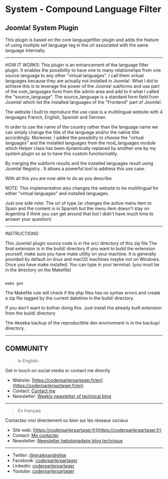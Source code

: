 # System - Compound Language Filter
## Joomla! System Plugin

This plugin is based on the core languagefilter plugin and adds the feature of using multiple sef language tag 
in the url associated with the same language internally.

--------------------------------------------------------------------------------------


HOW IT WORKS:
This plugin is an enhancement of the language filter plugin. It enables the possibility to have
one to many relationships from one source language to any other "virtual languages". I call them virtual languages
because they are actually not installed in Joomla!. What I did to achieve this is to leverage the power of the Joomla!
subforms and use part of the com_languages form from the admin area and add to it what I called the "source_language".
The source_language is a standard form field from Joomla! which list the installed languages of the "Frontend" 
part of Joomla!. 

The website I built to reproduce the use case is a multilingual website with 4 languages French, English,
Spanish and German.

In order to use the name of the country rather than the language name we can simply change the title of the 
language and/or the native title accordingly. Moreover, I added the possibilty to choose the "virtual languages" and the
installed languages from the mod_languages module which Helper class has been dynamically replaced by another one by my
system plugin so as to have this custom functionnality.

By merging the subform results and the installed languages result using Joomla! Registry . It allows a powerful tool to
address this use case.

With all this you are now able to do as you describe.

NOTE: This implementation also changes the website to be multilingual for either "virtual languages" and
installed languages.

Just one side note:
The url of type /ar changes the active menu item to Spain and the content is in Spanish 
but the menu item doesn't stay on Argentina 
(I think you can get around that but I didn't have much time to answer your question)



--------------------------------------------------------------------------------------


INSTRUCTIONS:

This Joomla! plugin source code is in the src/ directory of this zip file
The final extension is in the build/ directory 
If you want to build the extension yourself, make sure you have make utility on your machine.
It is generally provided by default on linux and macOS machines maybe not on Windows.
Once you have make installed.
You can type in your terminal: (you must be in the directory on the Makefile)

```

make gen

```

The Makefile rule will check if the php files has no syntax errors and create a zip file tagged by the current datetime
in the build/ directory.

If you don't want to bother doing this. Just install the already built extension from the build/ directory

The Akeeba backup of the reproductible dev environment is in the backup/ directory.

----------------------------------------------------------------------------------------


## COMMUNITY
> In English:

Get in touch on social media or contact me directly
* Website: [https://coderparlerpartager.fr/en](https://coderparlerpartager.fr/en)
* Contact: [Contact me](https://coderparlerpartager.fr/en/say-hello)
* Newsletter: [Weekly newsletter of technical blog](https://coderparlerpartager.fr/en/get-newsletter)

---

> En français

Contactez-moi directement ou bien sur les réseaux sociaux

* Site web: [https://coderparlerpartager.fr](https://coderparlerpartager.fr)
* Contact: [Me contacter](https://coderparlerpartager.fr/contact)
* Newsletter: [Newsletter hebdomadaire blog technique](https://coderparlerpartager.fr/newsletter)

---

* Twitter: [@mralexandrelise](https://twitter.com/mralexandrelise)
* Facebook: [coderparlerpartager](https://www.facebook.com/coderparlerpartager)
* Linkedin: [coderparlerpartager](https://www.linkedin.com/company/coderparlerpartager)
* Youtube: [coderparlerpartager](https://www.youtube.com/channel/UCCya8rIL-PVHm8Mt4QPW-xw?sub_confirmation=1)






